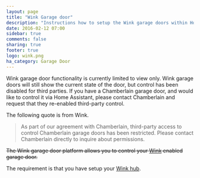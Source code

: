 ```yaml
---
layout: page
title: "Wink Garage door"
description: "Instructions how to setup the Wink garage doors within Home Assistant."
date: 2016-02-12 07:00
sidebar: true
comments: false
sharing: true
footer: true
logo: wink.png
ha_category: Garage Door
---
```


Wink garage door functionality is currently limited to view only. Wink garage doors will still show the current state of the door, but control has been disabled for third parties. If you have a Chamberlain garage door, and would like to control it via Home Assistant, please contact Chamberlain and request that they re-enabled third-party control.

The following quote is from Wink.

<blockquote>
As part of our agreement with Chamberlain, third-party access to control Chamberlain garage doors has been restricted. Please contact Chamberlain directly to inquire about permissions.
</blockquote>

~~The Wink garage door platform allows you to control your [Wink](http://www.wink.com/) enabled garage door.~~

The requirement is that you have setup your [Wink hub](/components/wink/).

